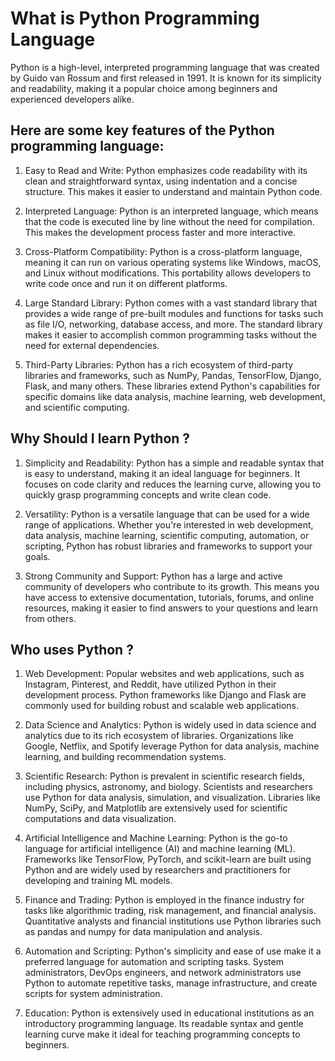 # What is Python Programming Language

Python is a high-level, interpreted programming language that was created by Guido van Rossum and first released in 1991. It is known for its simplicity and readability, making it a popular choice among beginners and experienced developers alike.

## Here are some key features of the Python programming language:

1. Easy to Read and Write: Python emphasizes code readability with its clean and straightforward syntax, using indentation and a concise structure. This makes it easier to understand and maintain Python code.

2. Interpreted Language: Python is an interpreted language, which means that the code is executed line by line without the need for compilation. This makes the development process faster and more interactive.

3. Cross-Platform Compatibility: Python is a cross-platform language, meaning it can run on various operating systems like Windows, macOS, and Linux without modifications. This portability allows developers to write code once and run it on different platforms.

4. Large Standard Library: Python comes with a vast standard library that provides a wide range of pre-built modules and functions for tasks such as file I/O, networking, database access, and more. The standard library makes it easier to accomplish common programming tasks without the need for external dependencies.

5. Third-Party Libraries: Python has a rich ecosystem of third-party libraries and frameworks, such as NumPy, Pandas, TensorFlow, Django, Flask, and many others. These libraries extend Python's capabilities for specific domains like data analysis, machine learning, web development, and scientific computing.

## Why Should I learn Python ?

1. Simplicity and Readability: Python has a simple and readable syntax that is easy to understand, making it an ideal language for beginners. It focuses on code clarity and reduces the learning curve, allowing you to quickly grasp programming concepts and write clean code.

2. Versatility: Python is a versatile language that can be used for a wide range of applications. Whether you're interested in web development, data analysis, machine learning, scientific computing, automation, or scripting, Python has robust libraries and frameworks to support your goals.

3. Strong Community and Support: Python has a large and active community of developers who contribute to its growth. This means you have access to extensive documentation, tutorials, forums, and online resources, making it easier to find answers to your questions and learn from others.

## Who uses Python ?

1. Web Development: Popular websites and web applications, such as Instagram, Pinterest, and Reddit, have utilized Python in their development process. Python frameworks like Django and Flask are commonly used for building robust and scalable web applications.

2. Data Science and Analytics: Python is widely used in data science and analytics due to its rich ecosystem of libraries. Organizations like Google, Netflix, and Spotify leverage Python for data analysis, machine learning, and building recommendation systems.

3. Scientific Research: Python is prevalent in scientific research fields, including physics, astronomy, and biology. Scientists and researchers use Python for data analysis, simulation, and visualization. Libraries like NumPy, SciPy, and Matplotlib are extensively used for scientific computations and data visualization.

4. Artificial Intelligence and Machine Learning: Python is the go-to language for artificial intelligence (AI) and machine learning (ML). Frameworks like TensorFlow, PyTorch, and scikit-learn are built using Python and are widely used by researchers and practitioners for developing and training ML models.

5. Finance and Trading: Python is employed in the finance industry for tasks like algorithmic trading, risk management, and financial analysis. Quantitative analysts and financial institutions use Python libraries such as pandas and numpy for data manipulation and analysis.

6. Automation and Scripting: Python's simplicity and ease of use make it a preferred language for automation and scripting tasks. System administrators, DevOps engineers, and network administrators use Python to automate repetitive tasks, manage infrastructure, and create scripts for system administration.

7. Education: Python is extensively used in educational institutions as an introductory programming language. Its readable syntax and gentle learning curve make it ideal for teaching programming concepts to beginners.
